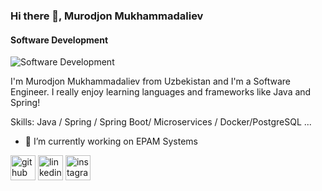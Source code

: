 ### Hi there 👋, Murodjon Mukhammadaliev
#### Software Development
![Software Development](https://media-exp1.licdn.com/dms/image/D4E16AQFGBDxvTZNKSw/profile-displaybackgroundimage-shrink_350_1400/0/1664553056918?e=1671667200&v=beta&t=TZyo1e3VY5D4Dizfa6NWcnDkf2I9J8L2mY974OThbxs)

I'm Murodjon Mukhammadaliev from Uzbekistan and I'm a Software Engineer. I really enjoy learning languages and frameworks like Java and Spring!

Skills: Java / Spring / Spring Boot/ Microservices / Docker/PostgreSQL ...

- 🔭 I’m currently working on EPAM Systems 


[<img src='https://cdn.jsdelivr.net/npm/simple-icons@3.0.1/icons/github.svg' alt='github' height='40'>](https://github.com/MurodjonMukhamadaliev)  [<img src='https://cdn.jsdelivr.net/npm/simple-icons@3.0.1/icons/linkedin.svg' alt='linkedin' height='40'>](https://www.linkedin.com/in/murodjon-mukhamadaliev/)  [<img src='https://cdn.jsdelivr.net/npm/simple-icons@3.0.1/icons/instagram.svg' alt='instagram' height='40'>](https://www.instagram.com/murodjonmukhammadaliev/)  

